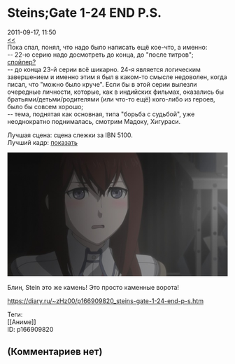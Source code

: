 Steins;Gate 1-24 END P.S.
=========================

  
2011-09-17, 11:50  
  [<<](Steins;Gate%201-24%20END)    
 Пока спал, понял, что надо было написать ещё кое-что, а именно:   
 -- 22-ю серию надо досмотреть до конца, до "после титров";   
  [спойлер?](https://zHz00.diary.ru/p166909820.htm?index=1#linkmore166909820m1)      
 -- до конца 23-й серии всё шикарно. 24-я является логическим завершением и именно этим я был в каком-то смысле недоволен, когда писал, что "можно было круче". Если бы в этой серии вылезли очередные личности, которые, как в индийских фильмах, оказались бы братьями/детьми/родителями (или что-то ещё) кого-либо из героев, было бы совсем хорошо;   
 -- тема, поднятая как основная, типа "борьба с судьбой", уже неоднократно поднималась, смотрим Мадоку, Хигураси.   
     
 Лучшая сцена: сцена слежки за IBN 5100.   
 Лучший кадр:  [показать](https://zHz00.diary.ru/p166909820.htm?index=2#linkmore166909820m2)      
   
   [![](pics/9d591b6a32b6t.jpg)](http://radikal.ru/fp/y77vmg90e43bz)       
   
 Блин, Stein это же камень! Это просто каменные ворота!   
  
<https://diary.ru/~zHz00/p166909820_steins-gate-1-24-end-p-s.htm>  
  
Теги:  
[[Аниме]]  
ID: p166909820  


(Комментариев нет)
------------------